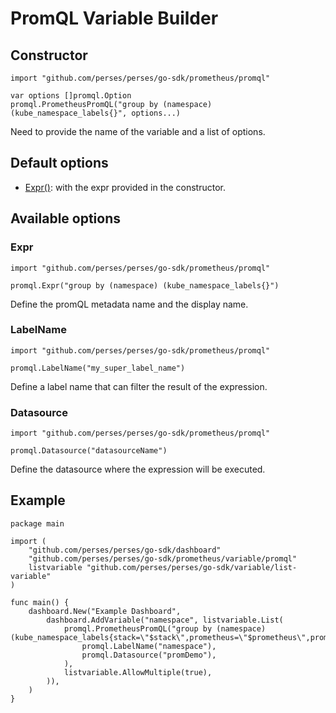 # PromQL Variable Builder

## Constructor

```golang
import "github.com/perses/perses/go-sdk/prometheus/promql"

var options []promql.Option
promql.PrometheusPromQL("group by (namespace) (kube_namespace_labels{}", options...)
```

Need to provide the name of the variable and a list of options.

## Default options

- [Expr()](#expr): with the expr provided in the constructor.

## Available options

### Expr

```golang
import "github.com/perses/perses/go-sdk/prometheus/promql" 

promql.Expr("group by (namespace) (kube_namespace_labels{}")
```

Define the promQL metadata name and the display name.

### LabelName

```golang
import "github.com/perses/perses/go-sdk/prometheus/promql"

promql.LabelName("my_super_label_name")
```

Define a label name that can filter the result of the expression.

### Datasource

```golang
import "github.com/perses/perses/go-sdk/prometheus/promql"

promql.Datasource("datasourceName")
```

Define the datasource where the expression will be executed.

## Example

```golang
package main

import (
	"github.com/perses/perses/go-sdk/dashboard"
	"github.com/perses/perses/go-sdk/prometheus/variable/promql"
	listvariable "github.com/perses/perses/go-sdk/variable/list-variable"
)

func main() {
	dashboard.New("Example Dashboard",
		dashboard.AddVariable("namespace", listvariable.List(
			promql.PrometheusPromQL("group by (namespace) (kube_namespace_labels{stack=\"$stack\",prometheus=\"$prometheus\",prometheus_namespace=\"$prometheus_namespace\"})", 
				promql.LabelName("namespace"), 
				promql.Datasource("promDemo"), 
            ),
			listvariable.AllowMultiple(true),
		)),
	)
}
```